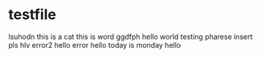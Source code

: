 # testfile

lsuhodn
this is a cat 
this is word
ggdfph
hello world
testing pharese insert 
pls 
hlv
error2
hello 
error
hello 
today is monday 
hello
